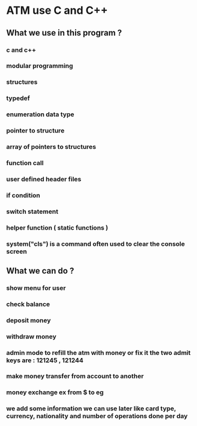 # ATM use C and C++
## What we use in this program ?
### c and c++
### modular programming
### structures
### typedef
### enumeration data type
### pointer to structure
### array of pointers to structures
### function call 
### user defined header files                      
### if condition 
### switch statement
### helper function ( static functions )
### system("cls") is a command often used to clear the console screen 

## What we can do ?
### show menu for user
### check balance 
### deposit money 
### withdraw money 
### admin mode to refill the atm with money or fix it the two admit keys are : 121245  , 121244
### make money transfer from account to another
### money exchange ex from $ to eg
### we add some information we can use later like card  type, currency, nationality and number of operations done per day


